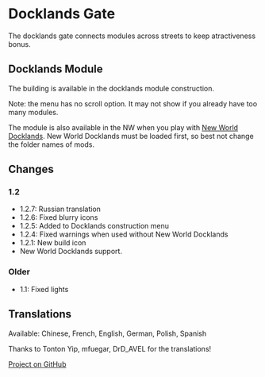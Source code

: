 # Docklands Gate

The docklands gate connects modules across streets to keep atractiveness bonus.

## Docklands Module

The building is available in the docklands module construction.

Note: the menu has no scroll option. It may not show if you already have too many modules.

The module is also available in the NW when you play with [New World Docklands](https://www.nexusmods.com/anno1800/mods/215).
New World Docklands must be loaded first, so best not change the folder names of mods.

## Changes

### 1.2

- 1.2.7: Russian translation
- 1.2.6: Fixed blurry icons
- 1.2.5: Added to Docklands construction menu
- 1.2.4: Fixed warnings when used without New World Docklands
- 1.2.1: New build icon
- New World Docklands support.

### Older
- 1.1: Fixed lights

## Translations

Available: Chinese, French, English, German, Polish, Spanish

Thanks to Tonton Yip, mfuegar, DrD_AVEL for the translations!

[Project on GitHub](https://github.com/jakobharder/anno-1800-jakobs-mods)
